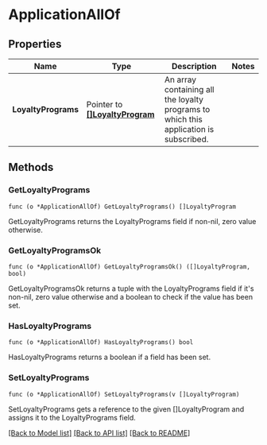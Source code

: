 # ApplicationAllOf

## Properties

Name | Type | Description | Notes
------------ | ------------- | ------------- | -------------
**LoyaltyPrograms** | Pointer to [**[]LoyaltyProgram**](LoyaltyProgram.md) | An array containing all the loyalty programs to which this application is subscribed. | 

## Methods

### GetLoyaltyPrograms

`func (o *ApplicationAllOf) GetLoyaltyPrograms() []LoyaltyProgram`

GetLoyaltyPrograms returns the LoyaltyPrograms field if non-nil, zero value otherwise.

### GetLoyaltyProgramsOk

`func (o *ApplicationAllOf) GetLoyaltyProgramsOk() ([]LoyaltyProgram, bool)`

GetLoyaltyProgramsOk returns a tuple with the LoyaltyPrograms field if it's non-nil, zero value otherwise
and a boolean to check if the value has been set.

### HasLoyaltyPrograms

`func (o *ApplicationAllOf) HasLoyaltyPrograms() bool`

HasLoyaltyPrograms returns a boolean if a field has been set.

### SetLoyaltyPrograms

`func (o *ApplicationAllOf) SetLoyaltyPrograms(v []LoyaltyProgram)`

SetLoyaltyPrograms gets a reference to the given []LoyaltyProgram and assigns it to the LoyaltyPrograms field.


[[Back to Model list]](../README.md#documentation-for-models) [[Back to API list]](../README.md#documentation-for-api-endpoints) [[Back to README]](../README.md)


